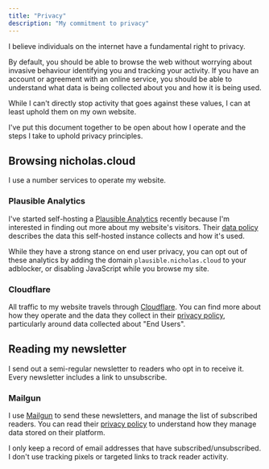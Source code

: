 ```yaml
---
title: "Privacy"
description: "My commitment to privacy"
---
```


I believe individuals on the internet have a fundamental right to privacy.

By default, you should be able to browse the web without worrying about invasive behaviour identifying you and tracking your activity. If you have an account or agreement with an online service, you should be able to understand what data is being collected about you and how it is being used.

While I can't directly stop activity that goes against these values, I can at least uphold them on my own website.

I've put this document together to be open about how I operate and the steps I take to uphold privacy principles.

## Browsing nicholas.cloud

I use a number services to operate my website.

### Plausible Analytics

I've started self-hosting a [Plausible Analytics](https://plausible.io/) recently because I'm interested in finding out more about my website's visitors. Their [data policy](https://plausible.io/data-policy) describes the data this self-hosted instance collects and how it's used.

While they have a strong stance on end user privacy, you can opt out of these analytics by adding the domain `plausible.nicholas.cloud` to your adblocker, or disabling JavaScript while you browse my site.

### Cloudflare

All traffic to my website travels through [Cloudflare](https://cloudflare.com/). You can find more about how they operate and the data they collect in their [privacy policy](https://www.cloudflare.com/en-au/privacypolicy/), particularly around data collected about "End Users".

<!-- TODO DigitalOcean -->

## Reading my newsletter

I send out a semi-regular newsletter to readers who opt in to receive it. Every newsletter includes a link to unsubscribe.

### Mailgun

I use [Mailgun](https://mailgun.com) to send these newsletters, and manage the list of subscribed readers. You can read their [privacy policy](https://www.mailgun.com/privacy-policy/) to understand how they manage data stored on their platform.

I only keep a record of email addresses that have subscribed/unsubscribed. I don't use tracking pixels or targeted links to track reader activity.

<!-- TODO other apps/services -->
